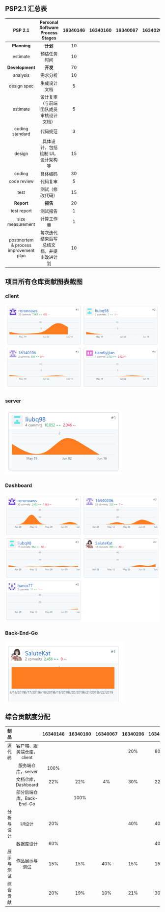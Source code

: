 ## PSP2.1 汇总表  
  
| PSP 2.1 | Personal Software Process Stages	 | 16340146  | 16340160	  | 16340067  | 16340206  | 16340162  |  
| :---------------: | :---------------: | :------: | :------: | :------: | :------: | :------: |   
|  **Planning**   |     **计划**       | 10 |  |  |  | 10 |  
|  estimate   |    预估任务时间        | 10 |  |  |  | 10 |  
|  **Development**   |      **开发**      | 70 |  |  |  | 80 |
|   analysis  |    需求分析        | 10 |  |  |  | 10 |  
|  design spec   |     生成设计文档       | 5 |  |  |  | 5 |  
| estimate    |      设计复审（与前端团队成员审核设计文档）      | 5 |  |  |  | 6 |  
|  coding standard   |      代码规范      | 3 |  |  |  | 2 |  
|   design  |     具体设计，包括绘制 UI，设计架构等       | 15 |  |  |  | 15 |   
|  coding   |    具体编码        | 30 |  |  |  | 25 |  
|  code review   |     代码复审       | 5 |  |  |  | 5 |  
|  test   |     测试（修改代码）       | 15 |  |  |  | 12 |  
|  **Report**   |     **报告**       | 20 |  |  |  | 10 |  
|  test report   |     测试报告       | 1 |  |  |  | 1 |  
|  size measurement   |       计算工作量     | 1 |  |  |  | 1 |  
|   postmortem & process improvement plan  |    每次迭代结束后写总结文档，并提出改进计划        | 10 |  |  |  | 8 |  

## 项目所有仓库贡献图表截图
### client
![](image/client.PNG)

### server
![](image/server.PNG)

### Dashboard
![](image/dashboard.PNG)


### Back-End-Go
![](image/backgo.png)


## 综合贡献度分配  
  
| 制品 | 	 | 16340146  | 16340160	  | 16340067  | 16340206  | 16340162  |  
| :---------------: | :---------------: | :------: | :------: | :------: | :------: | :------: |   
|  源代码   |     客户端、服务端仓库，client       |  |  |  | 20% | 80% |  
|     |     服务端仓库，server       | 100% |  |  |  |  |  
|     |     文档仓库，Dashboard       | 22% | 22% | 4% | 30% | 22% |  
|     |     部分后端仓库，Back-End-Go       |  | 100% |  |  |  |  
|   分析与设计 |     UI设计        | 20% |  |  | 40% | 40% |  
|     |     数据库设计       | 60% |  |  |  | 40% |  
|  展示与测试   |       作品展示与测试     | 15% | 15% | 40% | 15% | 15% |  
|  综合贡献   |            | 20% | 19% | 10% | 21% | 30% |  
